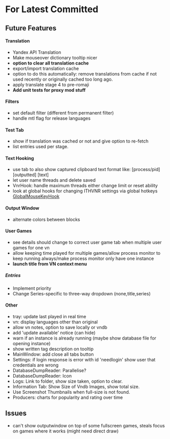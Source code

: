 ﻿# For Latest Committed
## Future Features  
#### Translation
- Yandex API Translation
- Make mouseover dictionary tooltip nicer
- **option to clear all translation cache**
- export/import translation cache
- option to do this automatically: remove translations from cache if not used recently or originally cached too long ago.
- apply translate stage 4 to pre-romaji
- **Add unit tests for proxy mod stuff**
#### Filters
- set default filter (different from permanent filter)
- handle mtl flag for release languages
#### Test Tab
- show if translation was cached or not and give option to re-fetch
- list entries used per stage.
#### Text Hooking
- use tab to also show captured clipboard text format like: \[process/pid] \[outputted] \[text]
- let user name threads and delete saved
- VnrHook: handle maximum threads either change limit or reset ability
- look at global hooks for changing ITHVNR settings via global hotkeys [GlobalMouseKeyHook](https://github.com/gmamaladze/globalmousekeyhook)
#### Output Window
- alternate colors between blocks
#### User Games
- see details should change to correct user game tab when multiple user games for one vn
- allow keeping time played for multiple games/allow process monitor to keep running always/make process monitor only have one instance
- **launch title from VN context menu**
##### Entries
- Implement priority
- Change Series-specific to three-way dropdown (none,title,series)
#### Other
- tray: update last played in real time
- vn: display languages other than original
- allow vn notes, option to save locally or vndb
- add 'update available' notice (can hide)
- warn if an instance is already running (maybe show database file for opening instance) 
- show written tag description on tooltip
- MainWindow: add close all tabs button
- Settings: if login response is error with id 'needlogin' show user that credentials are wrong
- DatabaseDumpReader: Parallelise?
- DatabaseDumpReader: Icon
- Logs: Link to folder, show size taken, option to clear.
- Information Tab: Show Size of Vndb Images, show total size.
- Use Screenshot Thumbnails when full-size is not found.
- Producers: charts for popularity and rating over time

## Issues  
- can't show outputwindow on top of some fullscreen games, steals focus on games where it works (might need direct draw)
